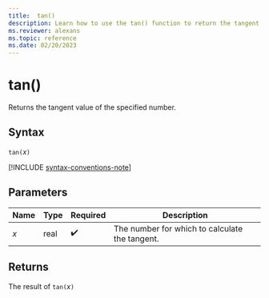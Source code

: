 ```yaml
---
title:  tan()
description: Learn how to use the tan() function to return the tangent value of the specified number.
ms.reviewer: alexans
ms.topic: reference
ms.date: 02/20/2023
---
```

# tan()

Returns the tangent value of the specified number.

## Syntax

`tan(`*x*`)`

[!INCLUDE [syntax-conventions-note](../../includes/syntax-conventions-note.md)]

## Parameters

| Name | Type | Required | Description |
|--|--|--|--|
| *x* | real |  :heavy_check_mark: | The number for which to calculate the tangent. |

## Returns

The result of `tan(`*x*`)`
